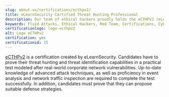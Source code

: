 ```yaml
---
slug: about-us/certifications/ecthpv2/
title: eLearnSecurity Certified Threat Hunting Professional
description: Our team of ethical hackers proudly holds the eCTHPv2 (eLearnSecurity Certified Threat Hunting Professional) certification, among many others.
keywords: Fluid Attacks, Ethical Hackers, Red Team, Certifications, Cybersecurity, Pentesters, Whitehat Hackers, ECTHP
certificationlogo: logo-ecthpv2
alt: Logo eCTHPv2
certification: yes
certificationid: 15
---
```


[eCTHPv2](https://elearnsecurity.com/product/ecthpv2-certification/)
is a certification created by eLearnSecurity.
Candidates have to prove their threat hunting
and threat identification capabilities
in a practical test
modeled after real-world corporate network vulnerabilities.
Up-to-date knowledge of advanced attack techniques,
as well as proficiency in event analysis
and network traffic inspection
are required to complete the test successfully.
In addition,
candidates must prove that
they can propose suitable defense strategies.
